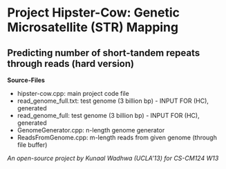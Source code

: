 Project Hipster-Cow: Genetic Microsatellite (STR) Mapping
==============
Predicting number of short-tandem repeats through reads (hard version)
--------------

**Source-Files**
- hipster-cow.cpp: main project code file
- read_genome_full.txt: test genome (3 billion bp) - INPUT FOR (HC), generated
- read_genome_full: test genome (3 billion bp) - INPUT FOR (HC), generated
- GenomeGenerator.cpp: n-length genome generator
- ReadsFromGenome.cpp: m-length reads from given genome (through file buffer)




*An open-source project by Kunaal Wadhwa (UCLA'13) for CS-CM124 W13*